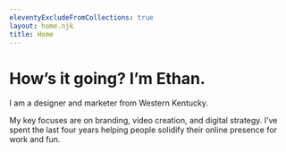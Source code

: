 ```yaml
---
eleventyExcludeFromCollections: true
layout: home.njk
title: Home
---
```

# How’s it going? I’m Ethan.
I am a designer and marketer from Western Kentucky. 

My key focuses are on branding, video creation, and digital strategy. I’ve spent the last four years helping people solidify their online presence for work and fun. 